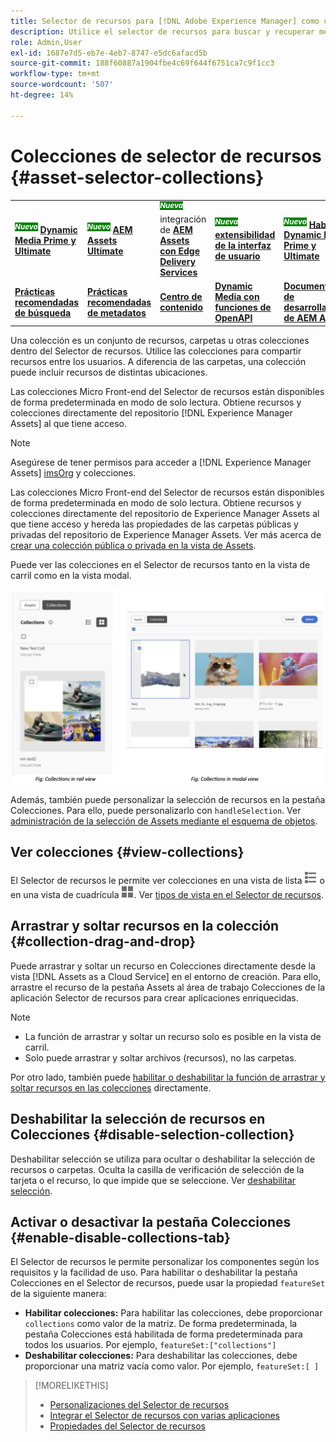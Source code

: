 ```yaml
---
title: Selector de recursos para [!DNL Adobe Experience Manager] como un [!DNL Cloud Service]
description: Utilice el selector de recursos para buscar y recuperar metadatos y representaciones de recursos dentro de la aplicación.
role: Admin,User
exl-id: 1687e7d5-eb7e-4eb7-8747-e5dc6afacd5b
source-git-commit: 188f60887a1904fbe4c69f644f6751ca7c9f1cc3
workflow-type: tm+mt
source-wordcount: '507'
ht-degree: 14%

---
```


# Colecciones de selector de recursos {#asset-selector-collections}

<table>
    <tr>
        <td>
            <sup style= "background-color:#008000; color:#FFFFFF; font-weight:bold"><i>Nuevo</i></sup> <a href="/help/assets/dynamic-media/dm-prime-ultimate.md"><b>Dynamic Media Prime y Ultimate</b></a>
        </td>
        <td>
            <sup style= "background-color:#008000; color:#FFFFFF; font-weight:bold"><i>Nuevo</i></sup> <a href="/help/assets/assets-ultimate-overview.md"><b>AEM Assets Ultimate</b></a>
        </td>
        <td>
            <sup style= "background-color:#008000; color:#FFFFFF; font-weight:bold"><i>Nueva</i></sup> integración de <a href="/help/assets/integrate-aem-assets-edge-delivery-services.md"><b>AEM Assets con Edge Delivery Services</b></a>
        </td>
        <td>
            <sup style= "background-color:#008000; color:#FFFFFF; font-weight:bold"><i>Nueva</i></sup> <a href="/help/assets/aem-assets-view-ui-extensibility.md"><b>extensibilidad de la interfaz de usuario</b></a>
        </td>
          <td>
            <sup style= "background-color:#008000; color:#FFFFFF; font-weight:bold"><i>Nuevo</i></sup> <a href="/help/assets/dynamic-media/enable-dynamic-media-prime-and-ultimate.md"><b>Habilitar Dynamic Media Prime y Ultimate</b></a>
        </td>
    </tr>
    <tr>
        <td>
            <a href="/help/assets/search-best-practices.md"><b>Prácticas recomendadas de búsqueda</b></a>
        </td>
        <td>
            <a href="/help/assets/metadata-best-practices.md"><b>Prácticas recomendadas de metadatos</b></a>
        </td>
        <td>
            <a href="/help/assets/product-overview.md"><b>Centro de contenido</b></a>
        </td>
        <td>
            <a href="/help/assets/dynamic-media-open-apis-overview.md"><b>Dynamic Media con funciones de OpenAPI</b></a>
        </td>
        <td>
            <a href="https://developer.adobe.com/experience-cloud/experience-manager-apis/"><b>Documentación de desarrollador de AEM Assets</b></a>
        </td>
    </tr>
</table>

Una colección es un conjunto de recursos, carpetas u otras colecciones dentro del Selector de recursos. Utilice las colecciones para compartir recursos entre los usuarios. A diferencia de las carpetas, una colección puede incluir recursos de distintas ubicaciones.

Las colecciones Micro Front-end del Selector de recursos están disponibles de forma predeterminada en modo de solo lectura. Obtiene recursos y colecciones directamente del repositorio [!DNL Experience Manager Assets] al que tiene acceso.

>[!NOTE]
>
>Asegúrese de tener permisos para acceder a [!DNL Experience Manager Assets] [imsOrg](/help/assets/asset-selector-properties.md) y colecciones.

Las colecciones Micro Front-end del Selector de recursos están disponibles de forma predeterminada en modo de solo lectura. Obtiene recursos y colecciones directamente del repositorio de Experience Manager Assets al que tiene acceso y hereda las propiedades de las carpetas públicas y privadas del repositorio de Experience Manager Assets. Ver más acerca de [crear una colección pública o privada en la vista de Assets](/help/assets/manage-collections-assets-view.md#create-collection).

Puede ver las colecciones en el Selector de recursos tanto en la vista de carril como en la vista modal.

![Colecciones en la vista de carril](assets/collections-rail-modal-view.png)

<!--
Additionally, you can [customize](/help/assets/asset-selector-customization.md) the `featureSet` property to enable or disable collections in Asset Selector. See [enable or disable Collections tab](#enable-disable-collections-tab).-->

Además, también puede personalizar la selección de recursos en la pestaña Colecciones. Para ello, puede personalizarlo con `handleSelection`. Ver [administración de la selección de Assets mediante el esquema de objetos](/help/assets/asset-selector-customization.md#handling-selection).

## Ver colecciones {#view-collections}

El Selector de recursos le permite ver colecciones en una vista de lista ![vista de lista](assets/do-not-localize/list-view.png) o en una vista de cuadrícula ![vista de cuadrícula](assets/do-not-localize/grid-view.png). Ver [tipos de vista en el Selector de recursos](overview-asset-selector.md#types-of-view).

## Arrastrar y soltar recursos en la colección {#collection-drag-and-drop}

Puede arrastrar y soltar un recurso en Colecciones directamente desde la vista [!DNL Assets as a Cloud Service] en el entorno de creación. Para ello, arrastre el recurso de la pestaña Assets al área de trabajo Colecciones de la aplicación Selector de recursos para crear aplicaciones enriquecidas.

>[!NOTE]
>
>* La función de arrastrar y soltar un recurso solo es posible en la vista de carril.
>* Solo puede arrastrar y soltar archivos (recursos), no las carpetas.

Por otro lado, también puede [habilitar o deshabilitar la función de arrastrar y soltar recursos en las colecciones](asset-selector-customization.md#enable-disable-drag-and-drop) directamente.

## Deshabilitar la selección de recursos en Colecciones {#disable-selection-collection}

Deshabilitar selección se utiliza para ocultar o deshabilitar la selección de recursos o carpetas. Oculta la casilla de verificación de selección de la tarjeta o el recurso, lo que impide que se seleccione. Ver [deshabilitar selección](/help/assets/asset-selector-customization.md#disable-selection).

## Activar o desactivar la pestaña Colecciones {#enable-disable-collections-tab}

El Selector de recursos le permite personalizar los componentes según los requisitos y la facilidad de uso. Para habilitar o deshabilitar la pestaña Colecciones en el Selector de recursos, puede usar la propiedad `featureSet` de la siguiente manera:

* **Habilitar colecciones:** Para habilitar las colecciones, debe proporcionar `collections` como valor de la matriz. De forma predeterminada, la pestaña Colecciones está habilitada de forma predeterminada para todos los usuarios. Por ejemplo, `featureSet:["collections"]`
* **Deshabilitar colecciones:** Para deshabilitar las colecciones, debe proporcionar una matriz vacía como valor. Por ejemplo, `featureSet:[ ]`

>[!MORELIKETHIS]
>
>* [Personalizaciones del Selector de recursos](/help/assets/asset-selector-customization.md)
>* [Integrar el Selector de recursos con varias aplicaciones](/help/assets/integrate-asset-selector.md)
>* [Propiedades del Selector de recursos](/help/assets/asset-selector-properties.md)
